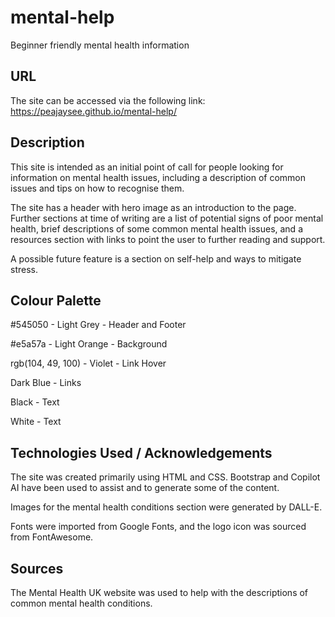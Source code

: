 # mental-help

Beginner friendly mental health information

## URL

The site can be accessed via the following link: https://peajaysee.github.io/mental-help/

## Description

This site is intended as an initial point of call for people looking for information on mental health issues, including a description of common issues and tips on how to recognise them. 

The site has a header with hero image as an introduction to the page. Further sections at time of writing are a list of potential signs of poor mental health, brief descriptions of some common mental health issues, and a resources section with links to point the user to further reading and support.

A possible future feature is a section on self-help and ways to mitigate stress.

## Colour Palette

#545050 - Light Grey - Header and Footer

#e5a57a - Light Orange - Background

rgb(104, 49, 100) - Violet - Link Hover

Dark Blue - Links

Black - Text

White - Text


## Technologies Used / Acknowledgements

The site was created primarily using HTML and CSS. Bootstrap and Copilot AI have been used to assist and to generate some of the content.

Images for the mental health conditions section were generated by DALL-E.

Fonts were imported from Google Fonts, and the logo icon was sourced from FontAwesome.

## Sources

The Mental Health UK website was used to help with the descriptions of common mental health conditions.

